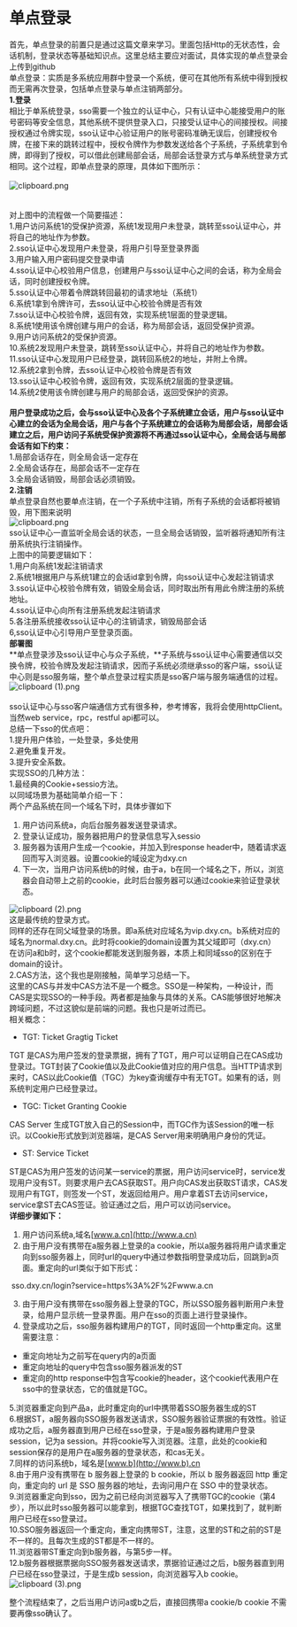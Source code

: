 # 单点登录

首先，单点登录的前置只是通过这篇文章来学习。里面包括Http的无状态性，会话机制，登录状态等基础知识点。这里总结主要应对面试，具体实现的单点登录会上传到github<br />单点登录：实质是多系统应用群中登录一个系统，便可在其他所有系统中得到授权而无需再次登录，包括单点登录与单点注销两部分。<br />**1.登录**<br />相比于单系统登录，sso需要一个独立的认证中心，只有认证中心能接受用户的账号密码等安全信息，其他系统不提供登录入口，只接受认证中心的间接授权。间接授权通过令牌实现，sso认证中心验证用户的账号密码准确无误后，创建授权令牌，在接下来的跳转过程中，授权令牌作为参数发送给各个子系统，子系统拿到令牌，即得到了授权，可以借此创建局部会话，局部会话登录方式与单系统登录方式相同。这个过程，即单点登录的原理，具体如下图所示：<br />
<br />![clipboard.png](https://cdn.nlark.com/yuque/0/2019/png/385379/1562380881483-cfee7a31-527a-4cb3-9259-ba96b1901caf.png#align=left&display=inline&height=931&name=clipboard.png&originHeight=931&originWidth=737&size=227441&status=done&width=737)<br />
<br />
<br />对上图中的流程做一个简要描述：<br />1.用户访问系统1的受保护资源，系统1发现用户未登录，跳转至sso认证中心，并将自己的地址作为参数。<br />2.sso认证中心发现用户未登录，将用户引导至登录界面<br />3.用户输入用户密码提交登录申请<br />4.sso认证中心校验用户信息，创建用户与sso认证中心之间的会话，称为全局会话，同时创建授权令牌。<br />5.sso认证中心带着令牌跳转回最初的请求地址（系统1）<br />6.系统1拿到令牌许可，去sso认证中心校验令牌是否有效<br />7.sso认证中心校验令牌，返回有效，实现系统1层面的登录逻辑。<br />8.系统1使用该令牌创建与用户的会话，称为局部会话，返回受保护资源。<br />9.用户访问系统2的受保护资源。<br />10.系统2发现用户未登录，跳转至sso认证中心，并将自己的地址作为参数。<br />11.sso认证中心发现用户已经登录，跳转回系统2的地址，并附上令牌。<br />12.系统2拿到令牌，去sso认证中心校验令牌是否有效<br />13.sso认证中心校验令牌，返回有效，实现系统2层面的登录逻辑。<br />14.系统2使用该令牌创建与用户的局部会话，返回受保护的资源。<br />
<br />**用户登录成功之后，会与sso认证中心及各个子系统建立会话，用户与sso认证中心建立的会话为全局会话，用户与各个子系统建立的会话称为局部会话，局部会话建立之后，用户访问子系统受保护资源将不再通过sso认证中心，全局会话与局部会话有如下约束：**<br />1.局部会话存在，则全局会话一定存在<br />2.全局会话存在，局部会话不一定存在<br />3.全局会话销毁，局部会话必须销毁。<br />**2.注销**<br />单点登录自然也要单点注销，在一个子系统中注销，所有子系统的会话都将被销毁，用下图来说明<br />![clipboard.png](https://cdn.nlark.com/yuque/0/2019/png/385379/1562380930392-3e9303d9-2b34-470e-88ca-0fe3a2564bf0.png#align=left&display=inline&height=499&name=clipboard.png&originHeight=499&originWidth=698&size=130282&status=done&width=698)<br />sso认证中心一直监听全局会话的状态，一旦全局会话销毁，监听器将通知所有注册系统执行注销操作。<br />上图中的简要逻辑如下：<br />1.用户向系统1发起注销请求<br />2.系统1根据用户与系统1建立的会话id拿到令牌，向sso认证中心发起注销请求<br />3.sso认证中心校验令牌有效，销毁全局会话，同时取出所有用此令牌注册的系统地址。<br />4.sso认证中心向所有注册系统发起注销请求<br />5.各注册系统接收sso认证中心的注销请求，销毁局部会话<br />6,sso认证中心引导用户至登录页面。<br />**部署图**<br />**单点登录涉及sso认证中心与众子系统，**子系统与sso认证中心需要通信以交换令牌，校验令牌及发起注销请求，因而子系统必须继承sso的客户端，sso认证中心则是sso服务端，整个单点登录过程实质是sso客户端与服务端通信的过程。<br />![clipboard (1).png](https://cdn.nlark.com/yuque/0/2019/png/385379/1562380941845-6d87b53f-4b3f-45a0-b76b-033690381ea1.png#align=left&display=inline&height=544&name=clipboard%20%281%29.png&originHeight=544&originWidth=707&size=178761&status=done&width=707)<br />
<br />sso认证中心与sso客户端通信方式有很多种，参考博客，我将会使用httpClient。当然web service，rpc，restful api都可以。<br />总结一下sso的优点吧：<br />1.提升用户体验，一处登录，多处使用<br />2.避免重复开发。<br />3.提升安全系数。<br />实现SSO的几种方法：<br />1.最经典的Cookie+sessio方法。<br />以同域场景为基础简单介绍一下：<br />两个产品系统在同一个域名下时，具体步骤如下

1. 用户访问系统a，向后台服务器发送登录请求。
1. 登录认证成功，服务器把用户的登录信息写入sessio
1. 服务器为该用户生成一个cookie，并加入到response header中，随着请求返回而写入浏览器。设置cookie的域设定为dxy.cn
1. 下一次，当用户访问系统b的时候，由于a，b在同一个域名之下，所以，浏览器会自动带上之前的cookie，此时后台服务器可以通过cookie来验证登录状态。

![clipboard (2).png](https://cdn.nlark.com/yuque/0/2019/png/385379/1562380996604-0d1bdf5c-74ca-4018-9fb3-9bddbbc590cb.png#align=left&display=inline&height=952&name=clipboard%20%282%29.png&originHeight=952&originWidth=906&size=162619&status=done&width=906)<br />这是最传统的登录方式。<br />同样的还存在同父域登录的场景。即a系统对应域名为vip.dxy.cn。b系统对应的域名为normal.dxy.cn。此时将cookie的domain设置为其父域即可（dxy.cn）<br />在访问a和b时，这个cookie都能发送到服务器，本质上和同域sso的区别在于domain的设计。<br />2.CAS方法，这个我也是刚接触，简单学习总结一下。<br />这里的CAS与并发中CAS方法不是一个概念。SSO是一种架构，一种设计，而CAS是实现SSO的一种手段。两者都是抽象与具体的关系。CAS能够很好地解决跨域问题，不过这貌似是前端的问题。我也只是听过而已。<br />相关概念：

- TGT: Ticket Gragtig Ticket

TGT 是CAS为用户签发的登录票据，拥有了TGT，用户可以证明自己在CAS成功登录过。TGT封装了Cookie值以及此Cookie值对应的用户信息。当HTTP请求到来时，CAS以此Cookie值（TGC）为key查询缓存中有无TGT。如果有的话，则系统判定用户已经登录过。

- TGC: Ticket Granting Cookie

CAS Server 生成TGT放入自己的Session中，而TGC作为该Session的唯一标识。以Cookie形式放到浏览器端，是CAS Server用来明确用户身份的凭证。

- ST: Service Ticket

ST是CAS为用户签发的访问某一service的票据，用户访问service时，service发现用户没有ST。则要求用户去CAS获取ST。用户向CAS发出获取ST请求，CAS发现用户有TGT，则签发一个ST，发返回给用户。用户拿着ST去访问service，service拿ST去CAS签证。验证通过之后，用户可以访问service。<br />**详细步骤如下：**

1. 用户访问系统a,域名[www.a.cn](http://www.a.cn)
1. 由于用户没有携带在a服务器上登录的a cookie，所以a服务器将用户请求重定向到sso服务器上，同时url的query中通过参数指明登录成功后，回跳到a页面。重定向的url类似于如下形式：

 sso.dxy.cn/login?service=https%3A%2F%2Fwww.a.cn

3. 由于用户没有携带在sso服务器上登录的TGC，所以SSO服务器判断用户未登录，给用户显示统一登录界面。用户在sso的页面上进行登录操作。
3. 登录成功之后，sso服务器构建用户的TGT，同时返回一个http重定向。这里需要注意：
- 重定向地址为之前写在query内的a页面
- 重定向地址的query中包含sso服务器派发的ST
- 重定向的http response中包含写cookie的header，这个cookie代表用户在sso中的登录状态，它的值就是TGC。

5.浏览器重定向到产品a，此时重定向的url中携带着SSO服务器生成的ST<br />6.根据ST，a服务器向SSO服务器发送请求，SSO服务器验证票据的有效性。验证成功之后，a服务器直到用户已经在sso登录，于是a服务器构建用户登录session，记为a session。并将cookie写入浏览器。注意，此处的cookie和session保存的是用户在a服务器的登录状态，和cas无关。<br />7.同样的访问系统b，域名是[www.b](http://www.b).cn<br />8.由于用户没有携带在 b 服务器上登录的 b cookie，所以 b 服务器返回 http 重定向，重定向的 url 是 SSO 服务器的地址，去询问用户在 SSO 中的登录状态。<br />9.浏览器重定向到sso，因为之前已经向浏览器写入了携带TGC的cookie（第4步），所以此时sso服务器可以能拿到，根据TGC查找TGT，如果找到了，就判断用户已经在sso登录过。<br />10.SSO服务器返回一个重定向，重定向携带ST，注意，这里的ST和之前的ST是不一样的。且每次生成的ST都是不一样的。<br />11.浏览器带ST重定向到b服务器，与第5步一样。<br />12.b服务器根据票据向SSO服务器发送请求，票据验证通过之后，b服务器直到用户已经在sso登录过，于是生成b session，向浏览器写入b cookie。<br />![clipboard (3).png](https://cdn.nlark.com/yuque/0/2019/png/385379/1562381030690-66bcf255-d472-474f-acaf-ab20251d4e99.png#align=left&display=inline&height=1026&name=clipboard%20%283%29.png&originHeight=1026&originWidth=914&size=368350&status=done&width=914)

整个流程结束了，之后当用户访问a或b之后，直接回携带a cookie/b cookie 不需要再像sso确认了。
